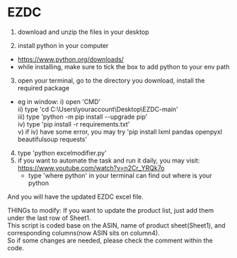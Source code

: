 # EZDC
1) download and unzip the files in your desktop

2) install python in your computer
  - https://www.python.org/downloads/
  - while installing, make sure to tick the box to add python to your env path
3) open your terminal, go to the directory you download, install the required package
  - eg in window: 
        i) open 'CMD'\
        ii) type 'cd C:\Users\youraccount\Desktop\EZDC-main'\
        iii) type 'python -m pip install --upgrade pip'\
        iv) type 'pip install -r requirements.txt'\
        v) if iv) have some error, you may try 'pip install lxml pandas openpyxl beautifulsoup requests'
        
4) type 'python excelmodifier.py'
5) if you want to automate the task and run it daily, you may visit: https://www.youtube.com/watch?v=n2Cr_YRQk7o
   - type 'where python' in your terminal can find out where is your python

And you will have the updated EZDC excel file.

THINGs to modify:
If you want to update the product list, just add them under the last row of Sheet1.\
This script is coded base on the ASIN, name of product sheet(Sheet1), and corresponding columns(now ASIN sits on column4).\
So if some changes are needed, please check the comment within the code.
